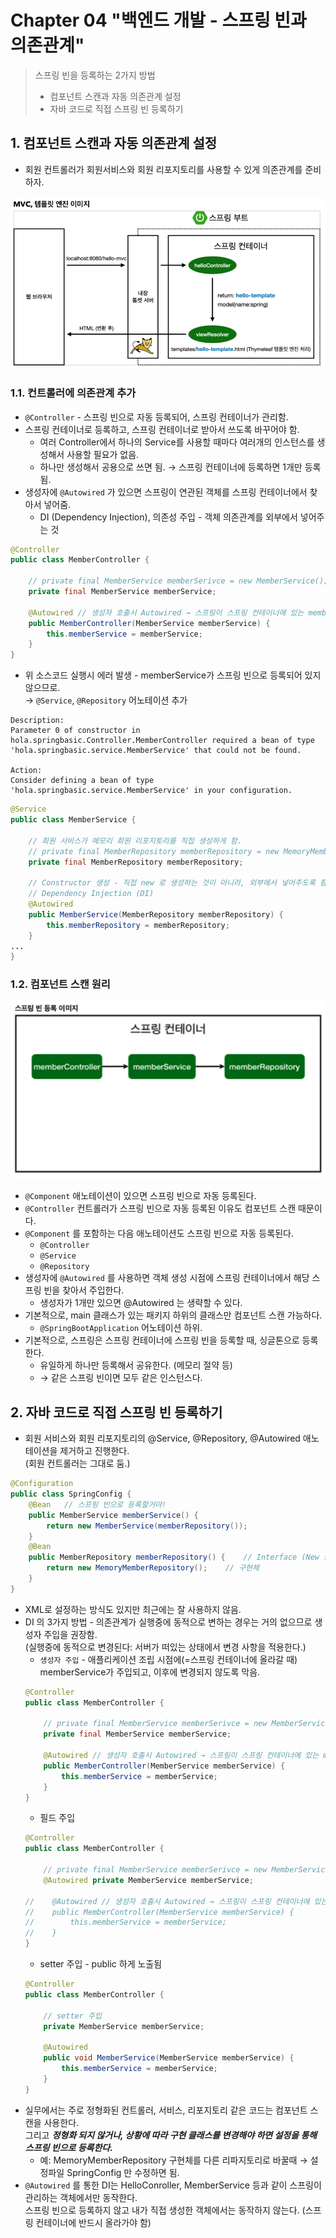 # Chapter 04 "백엔드 개발 - 스프링 빈과 의존관계"

> 스프링 빈을 등록하는 2가지 방법 
> * 컴포넌트 스캔과 자동 의존관계 설정 
> * 자바 코드로 직접 스프링 빈 등록하기

## 1. 컴포넌트 스캔과 자동 의존관계 설정 
* 회원 컨트롤러가 회원서비스와 회원 리포지토리를 사용할 수 있게 의존관계를 준비하자.

![MVC, 템플릿 엔진 이미지](./resources/02-02.png)

### 1.1. 컨트롤러에 의존관계 추가

* `@Controller` - 스프링 빈으로 자동 등록되어, 스프링 컨테이너가 관리함.
* 스프링 컨테이너로 등록하고, 스프링 컨테이너로 받아서 쓰도록 바꾸어야 함. 
    * 여러 Controller에서 하나의 Service를 사용할 때마다 여러개의 인스턴스를 생성해서 사용할 필요가 없음.
    * 하나만 생성해서 공용으로 쓰면 됨. → 스프링 컨테이너에 등록하면 1개만 등록됨.
* 생성자에 `@Autowired` 가 있으면 스프링이 연관된 객체를 스프링 컨테이너에서 찾아서 넣어줌.
    * DI (Dependency Injection), 의존성 주입 - 객체 의존관계를 외부에서 넣어주는 것

```java
@Controller
public class MemberController {

    // private final MemberService memberSerivce = new MemberService();
    private final MemberService memberService;

    @Autowired // 생성자 호출시 Autowired → 스프링이 스프링 컨테이너에 있는 memberService를 가져와서 연결시켜줌.
    public MemberController(MemberService memberService) {
        this.memberService = memberService;
    }
}
```

* 위 소스코드 실행시 에러 발생 - memberService가 스프링 빈으로 등록되어 있지 않으므로.<br>
→ `@Service`, `@Repository` 어노테이션 추가
```
Description:
Parameter 0 of constructor in hola.springbasic.Controller.MemberController required a bean of type 'hola.springbasic.service.MemberService' that could not be found.

Action:
Consider defining a bean of type 'hola.springbasic.service.MemberService' in your configuration.
```
```java
@Service
public class MemberService {

    // 회원 서비스가 메모리 회원 리포지토리를 직접 생성하게 함.
    // private final MemberRepository memberRepository = new MemoryMemberRepository();
    private final MemberRepository memberRepository;

    // Constructor 생성 - 직접 new 로 생성하는 것이 아니라, 외부에서 넣어주도록 함.
    // Dependency Injection (DI)
    @Autowired
    public MemberService(MemberRepository memberRepository) {
        this.memberRepository = memberRepository;
    }
...
}
```

### 1.2. 컴포넌트 스캔 원리
![스프링 빈 등록 이미지](./resources/04-01.png)

* `@Component` 애노테이션이 있으면 스프링 빈으로 자동 등록된다.
* `@Controller` 컨트롤러가 스프링 빈으로 자동 등록된 이유도 컴포넌트 스캔 때문이다.
* `@Component` 를 포함하는 다음 애노테이션도 스프링 빈으로 자동 등록된다. 
    * `@Controller`
    * `@Service`
    * `@Repository`
* 생성자에 `@Autowired` 를 사용하면 객체 생성 시점에 스프링 컨테이너에서 해당 스프링 빈을 찾아서 주입한다. 
    * 생성자가 1개만 있으면 @Autowired 는 생략할 수 있다.
* 기본적으로, main 클래스가 있는 패키지 하위의 클래스만 컴포넌트 스캔 가능하다.
    * `@SpringBootApplication` 어노테이션 하위.
* 기본적으로, 스프링은 스프링 컨테이너에 스프링 빈을 등록할 때, 싱글톤으로 등록한다.
    * 유일하게 하나만 등록해서 공유한다. (메모리 절약 등)
    * → 같은 스프링 빈이면 모두 같은 인스턴스다. 

## 2. 자바 코드로 직접 스프링 빈 등록하기
* 회원 서비스와 회원 리포지토리의 @Service, @Repository, @Autowired 애노테이션을 제거하고 진행한다.<br>
(회원 컨트롤러는 그대로 둠.)

```java
@Configuration
public class SpringConfig {
    @Bean   // 스프링 빈으로 등록할거야!
    public MemberService memberService() {
        return new MemberService(memberRepository());
    }
    @Bean
    public MemberRepository memberRepository() {    // Interface (New 불가)
        return new MemoryMemberRepository();    // 구현체
    }
}
```

* XML로 설정하는 방식도 있지만 최근에는 잘 사용하지 않음.
* DI 의 3가지 방법 - 의존관계가 실행중에 동적으로 변하는 경우는 거의 없으므로 생성자 주입을 권장함.<br>
(실행중에 동적으로 변경된다: 서버가 떠있는 상태에서 변경 사항을 적용한다.)
    * `생성자 주입` - 애플리케이션 조립 시점에(=스프링 컨테이너에 올라갈 때) memberService가 주입되고, 이후에 변경되지 않도록 막음.
    ```java
    @Controller
    public class MemberController {
    
        // private final MemberService memberSerivce = new MemberService();
        private final MemberService memberService;
    
        @Autowired // 생성자 호출시 Autowired → 스프링이 스프링 컨테이너에 있는 memberService를 가져와서 연결시켜줌.
        public MemberController(MemberService memberService) {
            this.memberService = memberService;
        }
    }
    ```
    * 필드 주입
    ```java
    @Controller
    public class MemberController {
    
        // private final MemberService memberSerivce = new MemberService();
        @Autowired private MemberService memberService;
    
    //    @Autowired // 생성자 호출시 Autowired → 스프링이 스프링 컨테이너에 있는 memberService를 가져와서 연결시켜줌.
    //    public MemberController(MemberService memberService) {
    //        this.memberService = memberService;
    //    }
    }
    ```
    * setter 주입 - public 하게 노출됨
    ```java
    @Controller
    public class MemberController {
    
        // setter 주입
        private MemberService memberService;
    
        @Autowired
        public void MemberService(MemberService memberService) {
            this.memberService = memberService;
        }
    }
    ```
* 실무에서는 주로 정형화된 컨트롤러, 서비스, 리포지토리 같은 코드는 컴포넌트 스캔을 사용한다. <br>
그리고 ***정형화 되지 않거나, 상황에 따라 구현 클래스를 변경해야 하면 설정을 통해 스프링 빈으로 등록한다.***
    * 예: MemoryMemberRepository 구현체를 다른 리파지토리로 바꿀때 → 설정파일 SpringConfig 만 수정하면 됨.
* `@Autowired` 를 통한 DI는 HelloConroller, MemberService 등과 같이 스프링이 관리하는 객체에서만 동작한다. <br>
스프링 빈으로 등록하지 않고 내가 직접 생성한 객체에서는 동작하지 않는다. (스프링 컨테이너에 반드시 올라가야 함)
